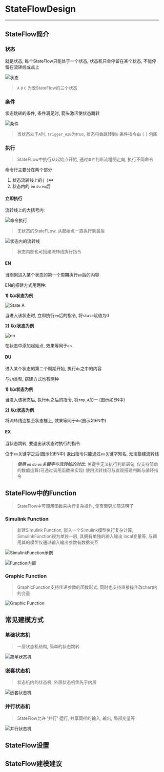 # StateFlowDesign

----

## StateFlow简介

### 状态

就是状态, 每个StateFlow只能处于一个状态, 状态机只会停留在某个状态, 不能停留在流转线或点上

![状态](vx_images/9584039930586.png)

> `A` `B` `C` 为改StateFlow的三个状态

### 条件

状态跳转的条件, 条件满足时, 箭头激活使状态跳转

![条件](vx_images/589293348421245.png)

> 当状态处于`A`时, `trigger_A2B`为true, 状态将会跳转到`B`
> 条件指令由 `[` `]` 包围

### 执行

> StateFLow中执行从起始点开始, 通过`条件`判断流程图走向, 执行不同命令

命令行主要分在两个部分
1. 状态流转线上的`{ }`中
2. 状态内的 `en` `du` `ex`后

#### 立即执行

流转线上的大括号内:

![命令执行](vx_images/191576884292548.png)

> 无状态的StateFLow, 从起始点一直执行到最后

![状态内的流转线](vx_images/475504635831849.png)

> 状态内部也可搭建流转线执行指令

#### EN

当刚刚进入某个状态的第一个周期执行`en`后的内容

EN的搭建方式用两种:

**1) 以`A`状态为例**

![State A](vx_images/4207857183701.png)

当进入该状态时, 立即执行`en`后的指令, 将`state`赋值为0

**2) 以`C`状态为例**

![en](vx_images/35705955788043.png)

在状态中添加起始点, 效果等同于`en`

#### DU

进入某个状态的第二个周期开始, 执行`du`之中的内容

与`EN`类型, 搭建方式也有两种  

**1) 以`A`状态为例**

当进入该状态后, 执行`du`之后的指令, 将`tmp_A`加一 (图示如EN中)

**2) 以`C`状态为例**

将流转线连接至状态框上, 效果等同于`du`(图示如EN中)

#### EX

当状态跳转, 要退出该状态时执行的指令

位于`ex`关键字之后(图示如EN中)
退出指令只能通过`ex`关键字知名, 无法搭建流转线

> ***使用 `en` `du` `ex`关键字与流转线的对比:***
> 关键字无法执行判断语句, 仅支持简单的数值运算(可通过调用函数来实现)
> 使用流转线可与直观搭建判断与循环指令

## StateFlow中的Function

> StateFlow中可调用函数来执行复杂操作, 使页面更加简洁明了

### Simulink Function

> 新建Simulink Function, 嵌入一个Simulink模型执行复杂计算, SimulinkFunction视为单独一层, 其拥有单独的输入输出 local变量等, 与调用其的模型仅通过输入输出参数有数据交互

![SimulinkFunction示例](vx_images/73094707885431.png)

![Function内部](vx_images/264876730469888.png)

### Graphic Function

> GraphicFunction支持传递参数的函数形式, 同时也支持直接操作改chart内的变量

![Graphic Function](vx_images/31516072607730.png)

## 常见建模方式

### 基础状态机

> 一层状态机结构, 简单的状态跳转

![简单状态机](vx_images/511149988155116.png)


### 嵌套状态机

> 状态机内的状态机, 外层状态机优先于内层

![嵌套状态机](vx_images/452157638496368.png)


### 并行状态机

> StateFlow允许 '并行' 运行, 共享同样的输入, 输出, 局部变量等

![并行状态机](vx_images/71973512555359.png)



## StateFlow设置

## StateFlow建模建议